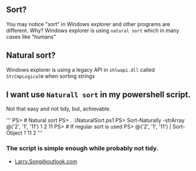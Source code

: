 
## Sort?
You may notice "sort" in Windows explorer and other programs are different. Why?
Windows explorer is using `natural sort` which in many cases like "humans"

## Natural sort?
Windows explorer is using a legacy API in `shlwapi.dll` called `StrCmpLogicalW` when sorting strings

## I want use `Naturall sort` in my powershell script.
Not that easy and not tidy, but, achievable.

'''
PS> # Natural sort
PS> . .\NaturalSort.ps1
PS> Sort-Naturally -strArray @('2', '1', '11')
1
2
11
PS> # If regular sort is used
PS> @('2', '1', '11') | Sort-Object
1
11
2
'''

### The script is simple enough while probably not tidy.

- Larry.Song@outlook.com
